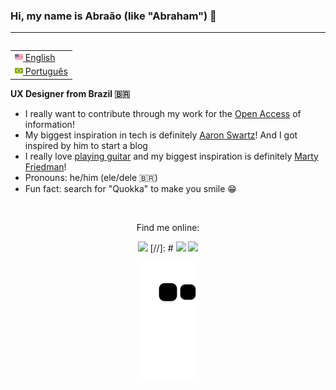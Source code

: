 ### Hi, my name is Abraão (like "Abraham") 👋
---
<table align="right">
 <tr><td><a href="README.md"><img src="images/us-flag.png" height="13"> English</a></td></tr>
 <tr><td><a href="#"><img src="images/br-flag.png" height="13"> Português</a></td></tr>
</table>

**UX Designer from Brazil 🇧🇷**

- I really want to contribute through my work for the [Open Access](https://archive.org/details/GuerillaOpenAccessManifesto) of information!
- My biggest inspiration in tech is definitely [Aaron Swartz](http://www.aaronsw.com/weblog/rawnerve)! And I got inspired by him to start a blog
- I really love [playing guitar](https://www.instagram.com/braonis_) and my biggest inspiration is definitely [Marty Friedman](https://youtu.be/3HfQWx2_Dxc)!
- Pronouns: he/him (ele/dele 🇧🇷)
- Fun fact: search for "Quokka" to make you smile 😁

</br>

<!-- socials -->
  <div align="center">
  <p>Find me online:<p/>
    <a href="https://www.linkedin.com/in/abraao-silva-p" target="_blank"><img src="https://img.shields.io/badge/-LinkedIn-%230077B5?style=for-the-badge&logo=linkedin&logoColor=white" target="_blank"></a> 
    [//]: # <a href="https://t.me/abraao_s" target="_blank"><img src="https://img.shields.io/badge/Telegram-2CA5E0?style=for-the-badge&logo=telegram&logoColor=white"  target="_blank"></a>
  <a href = "mailto:abraaojr1996@gmail.com"><img src="https://img.shields.io/badge/Gmail-D14836?style=for-the-badge&logo=gmail&logoColor=white" target="_blank"></a>
  
![Snake animation](https://github.com/abraao-s/abraao-s/blob/output/github-contribution-grid-snake.svg)
  </div>

##

<!-- status cards -->
<!-- <div align="center">
  <a href="https://github.com/abraao-s">
  
  <img height="180em" src="https://github-readme-stats.vercel.app/api?username=abraao-s&show_icons=true&theme=dracula&include_all_commits=true&count_private=true"/>
 
  <img height="180em" src="https://github-readme-stats.vercel.app/api/top-langs/?username=abraao-s&layout=compact&langs_count=7&theme=dracula"/>
</div> -->
